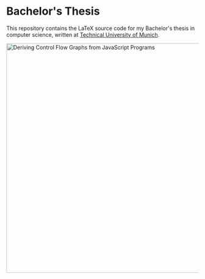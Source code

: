 # Bachelor's Thesis

This repository contains the LaTeX source code for my Bachelor's thesis in computer science, written at [Technical University of Munich](https://www.tum.de/en/).

<img src="https://raw.githubusercontent.com/mariusschulz/bachelors-thesis/master/thesis.png" width="600" alt="Deriving Control Flow Graphs from JavaScript Programs" title="Deriving Control Flow Graphs from JavaScript Programs" />
